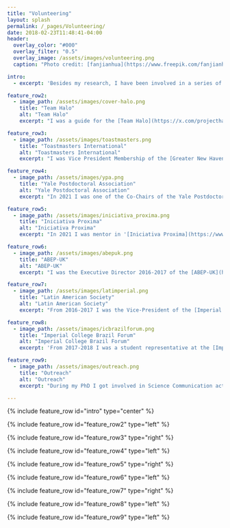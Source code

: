 ```yaml
---
title: "Volunteering"
layout: splash
permalink: /_pages/Volunteering/
date: 2018-02-23T11:48:41-04:00
header:
  overlay_color: "#000"
  overlay_filter: "0.5"
  overlay_image: /assets/images/volunteering.png
  caption: "Photo credit: [fanjianhua](https://www.freepik.com/fanjianhua)"

intro: 
  - excerpt: 'Besides my research, I have been involved in a series of volunteering initiatives, which focus on political, cultural, social and scientific activities.'

feature_row2:
  - image_path: /assets/images/cover-halo.png
    title: "Team Halo"
    alt: "Team Halo"
    excerpt: "I was a guide for the [Team Halo](https://x.com/projecthalo) between 2022 and 2023, an initiative in partnership with the [UN](https://news.un.org/pt/story/2020/10/1730482) that brought together people, organizations, networks, civil society, businesses, and media platforms to share reliable information about COVID-19. I participated in awareness campaigns on the importance of vaccination and the impact of the pandemic. The scientific communication activities were coordinated among members with diverse backgrounds, and the campaigns were conducted in various countries and languages."

feature_row3:
  - image_path: /assets/images/toastmasters.png
    title: "Toastmasters International"
    alt: "Toastmasters International"
    excerpt: "I was Vice President Membership of the [Greater New Haven TM club](https://www.toastmasters.org/Find-a-Club/00005436-00005436)(2021-2022), from [Toastmasters International](https://www.toastmasters.org/). TM is an organization that promotes public speaking training in a supportive learn-by-doing environment, where participants organize meetings and practice their communication skills to become confident public speakers and strong leaders. Toastmasters is present all over the world, and their activities are run by volunteers of different ages, genders, nationalities and cultural backgrounds."

feature_row4:
  - image_path: /assets/images/ypa.png
    title: "Yale Postdoctoral Association"
    alt: "Yale Postdoctoral Association"
    excerpt: "In 2021 I was one of the Co-Chairs of the Yale Postdoctoral Association (YPA), an association composed of Yale Postdocs from across disciplines. The YPA aims to create a broad sense of community and engagement among postdocs at Yale. I jointed the YPA in 2019, as a Communications Manager, and soon after I switched to a Coordinator role, working together with a team of postdocs to manage the communication platforms of this association, which includes: [Webpage](https://ypa.yale.edu), [Facebook](https://www.facebook.com/YalePostdocAssociation/), [Twitter](https://twitter.com/YalePostdocAsso), and [Newsletter](http://eepurl.com/gIq-E1)."

feature_row5:
  - image_path: /assets/images/iniciativa_proxima.png
    title: "Iniciativa Proxima"
    alt: "Iniciativa Proxima"
    excerpt: "In 2021 I was mentor in '[Iniciativa Proxima](https://www.iniciativa-proxima.org/)', a Yale program which aims to support talented young Brazilian scientists in developing their skills to pursue a career in biological and biomedical sciences, and connect them with with outstanding researchers from around the world, promoting world-class training and creating an environment that fosters scientific discussions and high-quality science. By menas of these activities, Inicitiva Proxima leverages the power of science and education as a driver of social change."

feature_row6:
  - image_path: /assets/images/abepuk.png
    title: "ABEP-UK"
    alt: "ABEP-UK"
    excerpt: "I was the Executive Director 2016-2017 of the [ABEP-UK](https://abep.org.uk/quem-somos/diretorias-da-abep/2010-2020-2/) (Association of Brazilian Postgraduate Students and Researchers in the United Kingdom), a volunteer-led organization acting nationwide in the UK since 1980. Its mission is to represent and connect Brazilian Students and Researchers. At ABEP-UK I had a chance to represent its members in oficial events at embassies and academic institutions, I coordinated a [student survey](https://abepuk.files.wordpress.com/2017/01/relatorio-abep-uk-normas-capes-cnpq2.pdf) involving 200+ participants, and organized an [conference](https://abep.org.uk/conference2017/) in 2017."

feature_row7:
  - image_path: /assets/images/latimperial.png
    title: "Latin American Society"
    alt: "Latin American Society"
    excerpt: "From 2016-2017 I was the Vice-President of the [Imperial College Latin American Society](https://www.imperialcollegeunion.org/activities/a-to-z/latin-american) (Lat-Imperial), a student-led association of Latin Americans at Imperial. It acts as a liaison between students and the Imperial College Administration, playing an important role at networking students and academic staff, and promoting the Latin American Culture. As an officer, I organized a series of social meetings, informal talks, and a [symposium](https://www.union.ic.ac.uk/osc/latamsoc/symposium.html) with leading Latin American researchers in the UK."

feature_row8:
  - image_path: /assets/images/icbrazilforum.png
    title: "Imperial College Brazil Forum"
    alt: "Imperial College Brazil Forum"
    excerpt: 'From 2017-2018 I was a student representative at the [Imperial College Brazil Forum](http://www.imperial.ac.uk/brazil-forum/), a network of Brazilian Academics, Students and Alumni from Imperial College. It was founded in 2011, and since then has been fostering networking, colaborations and partnerships among Brazilian and international researchers/institutions interested on establishing connections with Brazil. As a student representative I organized events of interest to students not only from Imperial, but from other universities in London.'

feature_row9:
  - image_path: /assets/images/outreach.png
    title: "Outreach"
    alt: "Outreach"
    excerpt: "During my PhD I got involved in Science Communication activities  for kids and adults. I worked as a volunteer at [Native Scientist](https://www.nativescientist.com/about), an NGO that promotes Science outreach to kids from migrant communities, aiming to inspire ethnic minority pupils to pursue higher education. I took part as a speaker and as an attendee at [PubhD](https://pubhd.wordpress.com/pubhd-locations/), an initiave that provides PhD students an opportunity to talk about their research in an informal atmosphere (a Pub), to a diverse audience, in a jargon-free style."

---
```


{% include feature_row id="intro" type="center" %}

{% include feature_row id="feature_row2" type="left" %}

{% include feature_row id="feature_row3" type="right" %}

{% include feature_row id="feature_row4" type="left" %}

{% include feature_row id="feature_row5" type="right" %}

{% include feature_row id="feature_row6" type="left" %}

{% include feature_row id="feature_row7" type="right" %}

{% include feature_row id="feature_row8" type="left" %}

{% include feature_row id="feature_row9" type="left" %}

